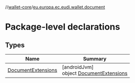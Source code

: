 //[wallet-core](../../index.md)/[eu.europa.ec.eudi.wallet.document](index.md)

# Package-level declarations

## Types

| Name                                                | Summary                                                                    |
|-----------------------------------------------------|----------------------------------------------------------------------------|
| [DocumentExtensions](-document-extensions/index.md) | [androidJvm]<br>object [DocumentExtensions](-document-extensions/index.md) |
